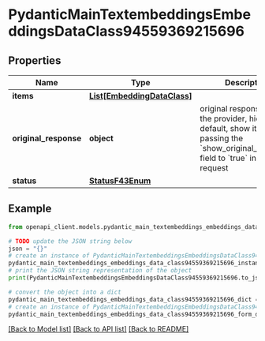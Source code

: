 # PydanticMainTextembeddingsEmbeddingsDataClass94559369215696


## Properties

Name | Type | Description | Notes
------------ | ------------- | ------------- | -------------
**items** | [**List[EmbeddingDataClass]**](EmbeddingDataClass.md) |  | [optional] 
**original_response** | **object** | original response sent by the provider, hidden by default, show it by passing the &#x60;show_original_response&#x60; field to &#x60;true&#x60; in your request | [optional] 
**status** | [**StatusF43Enum**](StatusF43Enum.md) |  | 

## Example

```python
from openapi_client.models.pydantic_main_textembeddings_embeddings_data_class94559369215696 import PydanticMainTextembeddingsEmbeddingsDataClass94559369215696

# TODO update the JSON string below
json = "{}"
# create an instance of PydanticMainTextembeddingsEmbeddingsDataClass94559369215696 from a JSON string
pydantic_main_textembeddings_embeddings_data_class94559369215696_instance = PydanticMainTextembeddingsEmbeddingsDataClass94559369215696.from_json(json)
# print the JSON string representation of the object
print(PydanticMainTextembeddingsEmbeddingsDataClass94559369215696.to_json())

# convert the object into a dict
pydantic_main_textembeddings_embeddings_data_class94559369215696_dict = pydantic_main_textembeddings_embeddings_data_class94559369215696_instance.to_dict()
# create an instance of PydanticMainTextembeddingsEmbeddingsDataClass94559369215696 from a dict
pydantic_main_textembeddings_embeddings_data_class94559369215696_form_dict = pydantic_main_textembeddings_embeddings_data_class94559369215696.from_dict(pydantic_main_textembeddings_embeddings_data_class94559369215696_dict)
```
[[Back to Model list]](../README.md#documentation-for-models) [[Back to API list]](../README.md#documentation-for-api-endpoints) [[Back to README]](../README.md)


